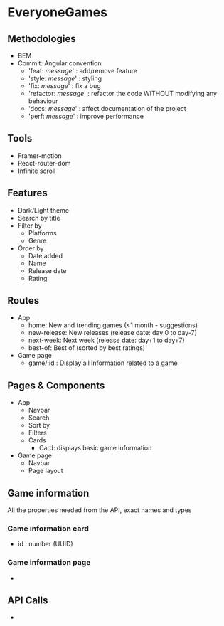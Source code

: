 # EveryoneGames

## Methodologies

- BEM
- Commit: Angular convention
  - 'feat: <em>message</em>' : add/remove feature
  - 'style: <em>message</em>' : styling
  - 'fix: <em>message</em>' : fix a bug
  - 'refactor: <em>message</em>' : refactor the code WITHOUT modifying any behaviour
  - 'docs: <em>message</em>' : affect documentation of the project
  - 'perf: <em>message</em>' : improve performance

## Tools

- Framer-motion
- React-router-dom
- Infinite scroll

## Features

- Dark/Light theme
- Search by title
- Filter by
  - Platforms
  - Genre
- Order by
  - Date added
  - Name
  - Release date
  - Rating

## Routes

- App
  - home: New and trending games (<1 month - suggestions)
  - new-release: New releases (release date: day 0 to day-7)
  - next-week: Next week (release date: day+1 to day+7)
  - best-of: Best of (sorted by best ratings)
- Game page
  - game/:id : Display all information related to a game

## Pages & Components

- App
  - Navbar
  - Search
  - Sort by
  - Filters
  - Cards
    - Card: displays basic game information
- Game page
  - Navbar
  - Page layout

## Game information

All the properties needed from the API, exact names and types

### Game information card

- id : number (UUID)

### Game information page

-

## API Calls

-
